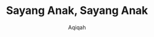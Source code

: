 ---
subtitle: Aqiqah
title: Sayang Anak, Sayang Anak
deskripsi: Tunaikan aqiqah untuk buah hati tersayang, bisa sembelih sendiri, diolah chef profesional.
image:
    url: /assets/images/slider-homepage/qurbanplus-aqiqah.jpg
    alt: Qurbanplus-Penyelenggaran Menu Aqiqah
CTA:
    text: Pilih Paket
    link: /aqiqah
---